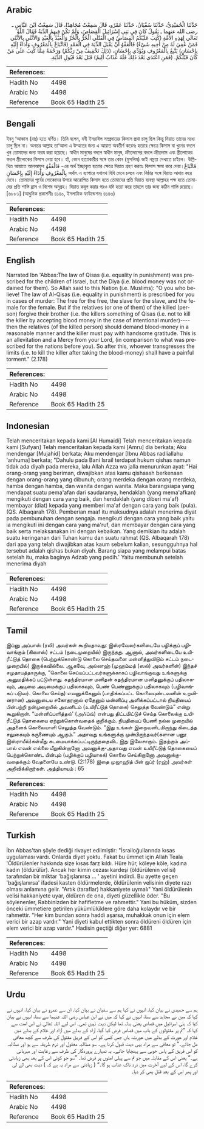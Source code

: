 ## Arabic


<div dir="rtl" lang="ar" style={{fontSize:'larger',backgroundColor:'#f8f9fa',padding:20}}>
حَدَّثَنَا الْحُمَيْدِيُّ، حَدَّثَنَا سُفْيَانُ، حَدَّثَنَا عَمْرٌو، قَالَ سَمِعْتُ مُجَاهِدًا، قَالَ سَمِعْتُ ابْنَ عَبَّاسٍ ـ رضى الله عنهما ـ يَقُولُ كَانَ فِي بَنِي إِسْرَائِيلَ الْقِصَاصُ، وَلَمْ تَكُنْ فِيهِمُ الدِّيَةُ فَقَالَ اللَّهُ تَعَالَى لِهَذِهِ الأُمَّةِ ‏(‏كُتِبَ عَلَيْكُمُ الْقِصَاصُ فِي الْقَتْلَى الْحُرُّ بِالْحُرِّ وَالْعَبْدُ بِالْعَبْدِ وَالأُنْثَى بِالأُنْثَى فَمَنْ عُفِيَ لَهُ مِنْ أَخِيهِ شَىْءٌ‏)‏ فَالْعَفْوُ أَنْ يَقْبَلَ الدِّيَةَ فِي الْعَمْدِ ‏(‏فَاتِّبَاعٌ بِالْمَعْرُوفِ وَأَدَاءٌ إِلَيْهِ بِإِحْسَانٍ‏)‏ يَتَّبِعُ بِالْمَعْرُوفِ وَيُؤَدِّي بِإِحْسَانٍ، ‏(‏ذَلِكَ تَخْفِيفٌ مِنْ رَبِّكُمْ‏)‏ وَرَحْمَةٌ مِمَّا كُتِبَ عَلَى مَنْ كَانَ قَبْلَكُمْ‏.‏ ‏(‏فَمَنِ اعْتَدَى بَعْدَ ذَلِكَ فَلَهُ عَذَابٌ أَلِيمٌ‏)‏ قَتَلَ بَعْدَ قَبُولِ الدِّيَةِ‏.‏
</div>
<div style={{backgroundColor:'#f8f9fa',padding:20, marginBottom: 10}}><table> <thead> <tr> <th>References:</th> <th></th> </tr> </thead> <tbody><tr><td>Hadith No</td><td>4498</td></tr><tr><td>Arabic No</td><td>4498</td></tr><tr><td>Reference</td><td>Book 65 Hadith 25</td></tr></tbody></table></div>

## Bengali


<div dir="ltr" lang="bn" style={{fontSize:'larger',backgroundColor:'#f8f9fa',padding:20}}>
ইবনু ‘আব্বাস (রাঃ) হতে বর্ণিত। তিনি বলেন, বনী ইসরাঈল সম্প্রদায়ের কিসাস প্রথা চালু ছিল কিন্তু দিয়াত তাদের মধ্যে চালু ছিল না। অনন্তর আল্লাহ তা‘আলা এ উম্মতের জন্য এ আয়াত অবতীর্ণ করেনঃ হত্যার ক্ষেত্রে কিসাস বা খুনের বদলে খুন তোমাদের জন্য ফরয করা হয়েছে। স্বাধীন মানুষের বদলে স্বাধীন মানুষ, ক্রীতদাসের বদলে ক্রীতদাস এবং স্ত্রীলোকের বদলে স্ত্রীলোকের কিসাস নেয়া হবে। হাঁ, কোন হত্যাকারীর সঙ্গে তার কোন (মুসলিম) ভাই নম্রতা দেখাতে চাইলে। উল্লিখিত আয়াতে আলআফুব فَالْعَفْوُ -এর অর্থ ইচ্ছাকৃত হত্যার ক্ষেত্রে দিয়াত গ্রহণ করতঃ কিসাস ক্ষমা করে দেয়া।فَاتِّبَاعٌ بِالْمَعْرُوفِ وَأَدَاءٌ إِلَيْهِ بِإِحْسَانٍ অর্থাৎ এ ব্যাপারে যথাযথ বিধি মেনে চলবে এবং নিষ্ঠার সঙ্গে দিয়াত আদায় করে দেবে। তোমাদের পূর্বের লোকেদের উপরে আরোপিত কিসাস হতে তোমাদের প্রতি দিয়াত ব্যবস্থা আল্লাহর পক্ষ হতে তোমাদের প্রতি শাস্তি হ্রাস ও বিশেষ অনুগ্রহ। দিয়াত কবূল করার পরও যদি হত্যা করে তাহলে তার জন্য কঠিন শাস্তি রয়েছে। [৬৮৮১] (আধুনিক প্রকাশনীঃ ৪১৪০, ইসলামিক ফাউন্ডেশনঃ ৪১৪৩)
</div>
<div style={{backgroundColor:'#f8f9fa',padding:20, marginBottom: 10}}><table> <thead> <tr> <th>References:</th> <th></th> </tr> </thead> <tbody><tr><td>Hadith No</td><td>4498</td></tr><tr><td>Arabic No</td><td>4498</td></tr><tr><td>Reference</td><td>Book 65 Hadith 25</td></tr></tbody></table></div>

## English


<div dir="ltr" lang="en" style={{fontSize:'larger',backgroundColor:'#f8f9fa',padding:20}}>
Narrated Ibn 'Abbas:The law of Qisas (i.e. equality in punishment) was prescribed for the children of Israel, but the Diya (i.e. blood money was not ordained for them). So Allah said to this Nation (i.e. Muslims): "O you who believe! The law of Al-Qisas (i.e. equality in punishment) is prescribed for you in cases of murder: The free for the free, the slave for the slave, and the female for the female. But if the relatives (or one of them) of the killed (person) forgive their brother (i.e. the killers something of Qisas (i.e. not to kill the killer by accepting blood money in the case of intentional murder)----then the relatives (of the killed person) should demand blood-money in a reasonable manner and the killer must pay with handsome gratitude. This is an allevitation and a Mercy from your Lord, (in comparison to what was prescribed for the nations before you). So after this, whoever transgresses the limits (i.e. to kill the killer after taking the blood-money) shall have a painful torment." (2.178)
</div>
<div style={{backgroundColor:'#f8f9fa',padding:20, marginBottom: 10}}><table> <thead> <tr> <th>References:</th> <th></th> </tr> </thead> <tbody><tr><td>Hadith No</td><td>4498</td></tr><tr><td>Arabic No</td><td>4498</td></tr><tr><td>Reference</td><td>Book 65 Hadith 25</td></tr></tbody></table></div>

## Indonesian


<div dir="ltr" lang="id" style={{fontSize:'larger',backgroundColor:'#f8f9fa',padding:20}}>
Telah menceritakan kepada kami [Al Humaidi] Telah menceritakan kepada kami [Sufyan] Telah menceritakan kepada kami [Amru] dia berkata; Aku mendengar [Mujahid] berkata; Aku mendengar [Ibnu Abbas radliallahu 'anhuma] berkata; "Dahulu pada Bani Israil terdapat hukum qishas namun tidak ada diyah pada mereka, lalu Allah Azza wa jalla menurunkan ayat: "Hai orang-orang yang beriman, diwajibkan atas kamu qishaash berkenaan dengan orang-orang yang dibunuh; orang merdeka dengan orang merdeka, hamba dengan hamba, dan wanita dengan wanita. Maka barangsiapa yang mendapat suatu pema'afan dari saudaranya, hendaklah (yang mema'afkan) mengikuti dengan cara yang baik, dan hendaklah (yang diberi ma'af) membayar (diat) kepada yang memberi ma'af dengan cara yang baik (pula). (QS. Albaqarah 178). Pemberian maaf itu maksudnya adalah menerima diyat pada pembunuhan dengan sengaja. mengikuti dengan cara yang baik yaitu ia mengikuti ini dengan cara yang ma'ruf, dan membayar dengan cara yang baik serta melaksanakan ini dengan kebaikan. Yang demikian itu adalah suatu keringanan dari Tuhan kamu dan suatu rahmat (QS. Albaqarah 178) dari apa yang telah diwajibkan atas kaum sebelum kalian, sesungguhnya hal tersebut adalah qishas bukan diyah. Barang siapa yang melampui batas setelah itu, maka baginya Adzab yang pedih.' Yaitu membunuh setelah menerima diyah
</div>
<div style={{backgroundColor:'#f8f9fa',padding:20, marginBottom: 10}}><table> <thead> <tr> <th>References:</th> <th></th> </tr> </thead> <tbody><tr><td>Hadith No</td><td>4498</td></tr><tr><td>Arabic No</td><td>4498</td></tr><tr><td>Reference</td><td>Book 65 Hadith 25</td></tr></tbody></table></div>

## Tamil


<div dir="ltr" lang="ta" style={{fontSize:'larger',backgroundColor:'#f8f9fa',padding:20}}>
இப்னு அப்பாஸ் (ரலி) அவர்கள் கூறியதாவது: இஸ்ரவேலர்களிடையே பழிக்குப் பழிவாங்கும் (கிஸாஸ்) சட்டம் (நடைமுறையில்) இருந்தது. ஆனால், அவர்களிடையே உயிரீட்டுத் தொகை (பெற்றுக்கொண்டு கொலை செய்தவனை மன்னித்துவிடும் சட்டம் நடைமுறையில்) இருக்கவில்லை. ஆகவே, அல்லாஹ் (முஹம்மத் (ஸல்) அவர்களின்) இந்தச் சமுதாயத்தாருக்கு, “கொலை செய்யப்பட்டவர்களுக்காகப் பழிவாங்குவது உங்களுக்கு அனுமதிக்கப் பட்டுள்ளது. சுதந்திரமான மனிதன் சுதந்திரமான மனிதனுக்குப் பதிலாகவும், அடிமை அடிமைக்குப் பதிலாகவும், பெண் பெண்ணுக்குப் பதிலாகவும் (பழிவாங்கப் படுவர். கொலை செய்த) எவனுக்கேனும் (பாதிக்கப்பட்ட கொலையுண்டவனின் உறவினரான) அவனுடைய சகோதரனால் ஏதேனும் மன்னிப்பு அளிக்கப்பட்டால் நியதியைப் பின்பற்றி நன்முறையில் அவனிடம் (உயிரீட்டுத் தொகை) செலுத்த வேண்டும்” என்று கூறுகிறான். “மன்னிப்பளித்தல்' (அஃப்வ்) என்பது திட்டமிட்டுச் செய்த கொலைக்கு உயிரீட்டுத் தொகையை ஏற்றுக்கொள்வதைக் குறிக்கும். நியதியைப் பேணி நல்ல முறையில் அதனைக் கொலையாளி செலுத்த வேண்டும். “இது உங்கள் இறைவனிடமிருந்து கிடைத்த சலுகையும் கருணையும் ஆகும்.” அதாவது உங்களுக்கு முன்பிருந்தவர்(களான பனூ இஸ்ராயீல்)கள்மீது கடமையாக்கப்பட்டிருந்ததைவிட இது இலேசாகும். இதற்கும் அப்பால் எவன் எல்லை மீறுகின்றானோ அவனுக்கு-அதாவது எவன் உயிரீட்டுத் தொகையைப் பெற்றுக்கொண்ட பின்பும் (பழிக்குப் பழியாகக்) கொலை செய்கிறானோ அவனுக்கு- வதைக்கும் வேதனையே உண்டு. (2:178) இதை முஜாஹித் பின் ஜப்ர் (ரஹ்) அவர்கள் அறிவிக்கிறார்கள். அத்தியாயம் : 65
</div>
<div style={{backgroundColor:'#f8f9fa',padding:20, marginBottom: 10}}><table> <thead> <tr> <th>References:</th> <th></th> </tr> </thead> <tbody><tr><td>Hadith No</td><td>4498</td></tr><tr><td>Arabic No</td><td>4498</td></tr><tr><td>Reference</td><td>Book 65 Hadith 25</td></tr></tbody></table></div>

## Turkish


<div dir="ltr" lang="tr" style={{fontSize:'larger',backgroundColor:'#f8f9fa',padding:20}}>
İbn Abbas'tan şöyle dediği rivayet edilmiştir: "İsrailoğullarında kısas uygulaması vardı. Onlarda diyet yoktu. Fakat bu ümmet için Allah Teala 'Öldürülenler hakkında size kısas farz kıldı. Hüre hür, köleye köle, kadına kadın (öldürülür). Ancak her kimin cezası kardeşi (öldürülenin velisi) tarafından bir miktar 'bağışlanırsa ... ' ayetini indirdi. Bu ayette geçen 'bağışlanırsa' ifadesi kasten öldürmelerde, öldürülenin velisinin diyete razı olması anlamına gelir. "Artık (taraflar) hakkaniyete uymalı" Yani öldürülenin velisi hakkaniyete uyar, öldüren de ona, diyeti güzellikle öder. "Bu söylenenler, Rabbinizden bir hafifletme ve rahmettir." Yani bu hüküm, sizden önceki ümmetiere getirilen yükümlülüklere göre daha kolaydır ve bir rahmettir. "Her kim bundan sonra haddi aşarsa, muhakkak onun için elem verici bir azap vardır." Yani diyeti kabul ettikten sonra öldüreni öldüren için elem verici bir azap vardır." Hadisin geçtiği diğer yer: 6881
</div>
<div style={{backgroundColor:'#f8f9fa',padding:20, marginBottom: 10}}><table> <thead> <tr> <th>References:</th> <th></th> </tr> </thead> <tbody><tr><td>Hadith No</td><td>4498</td></tr><tr><td>Arabic No</td><td>4498</td></tr><tr><td>Reference</td><td>Book 65 Hadith 25</td></tr></tbody></table></div>

## Urdu


<div dir="rtl" lang="ur" style={{fontSize:'larger',backgroundColor:'#f8f9fa',padding:20}}>
ہم سے حمیدی نے بیان کیا، انہوں نے کہا ہم سے سفیان نے بیان کیا، ان سے عمرو نے بیان کیا، انہوں نے کہا کہ میں نے مجاہد سے سنا، انہوں نے کہا کہ میں نے ابن عباس رضی اللہ عنہما سے سنا، انہوں نے بیان کیا کہ بنی اسرائیل میں قصاص یعنی بدلہ تھا لیکن دیت نہیں تھی۔ اس لیے اللہ تعالیٰ نے اس امت سے کہا کہ ”تم پر مقتولوں کے باب میں قصاص فرض کیا گیا، آزاد کے بدلے میں آزاد اور غلام کے بدلے میں غلام اور عورت کے بدلے میں عورت، ہاں جس کسی کو اس کے فریق مقتول کی طرف سے کچھ معافی مل جائے۔“ تو معافی سے مراد یہی دیت قبول کرنا ہے۔ سو مطالبہ معقول اور نرم طریقہ سے ہو اور مطالبہ کو اس فریق کے پاس خوبی سے پہنچایا جائے۔ یہ تمہارے پروردگار کی طرف سے رعایت اور مہربانی ہے۔“ یعنی اس کے مقابلہ میں جو تم سے پہلی امتوں پر فرض تھا۔ ”سو جو کوئی اس کے بعد بھی زیادتی کرے گا، اس کے لیے آخرت میں درد ناک عذاب ہو گا۔“ ( زیادتی سے مراد یہ ہے کہ ) دیت بھی لے لی اور پھر اس کے بعد قتل بھی کر دیا۔
</div>
<div style={{backgroundColor:'#f8f9fa',padding:20, marginBottom: 10}}><table> <thead> <tr> <th>References:</th> <th></th> </tr> </thead> <tbody><tr><td>Hadith No</td><td>4498</td></tr><tr><td>Arabic No</td><td>4498</td></tr><tr><td>Reference</td><td>Book 65 Hadith 25</td></tr></tbody></table></div>